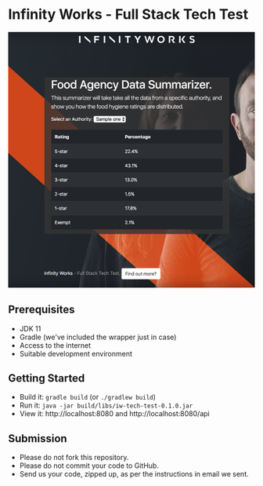 # Infinity Works - Full Stack Tech Test

![Preview of Frontend](preview.png)

## Prerequisites

* JDK 11
* Gradle (we've included the wrapper just in case)
* Access to the internet
* Suitable development environment

## Getting Started

* Build it: `gradle build` (or `./gradlew build`)
* Run it: `java -jar build/libs/iw-tech-test-0.1.0.jar`
* View it: http://localhost:8080 and http://localhost:8080/api

## Submission

* Please do not fork this repository.
* Please do not commit your code to GitHub.
* Send us your code, zipped up, as per the instructions in email we sent.
